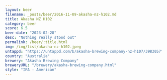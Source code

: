 ```yaml
---
layout: beer
filename: _posts/beer/2016-11-09-akasha-nz-h102.md
title: Akasha NZ H102
category: beer
score: 6.5
beer-date: "2023-02-28"
desc: "Nothing really stood out"
permalink: /beer/:title.html
img: /img/list/akasha-nz-h102.jpeg
untappd: "https://untappd.com/b/akasha-brewing-company-nz-h107/3983057"
country: "Australia"
brewery: "Akasha Brewing Company"
breweryURL: "/brewery/akasha-brewing-company.html"
style: "IPA - American"
---
```

